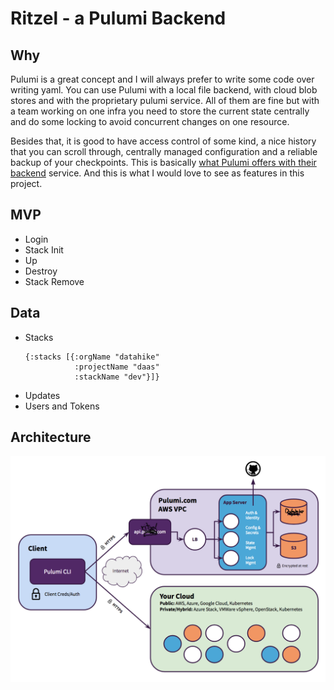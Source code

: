 # Ritzel - a Pulumi Backend

## Why

Pulumi is a great concept and I will always prefer to write some code over writing yaml.
You can use Pulumi with a local file backend, with cloud blob stores and with the
proprietary pulumi service. All of them are fine but with a team working on one infra
you need to store the current state centrally and do some locking to avoid concurrent
changes on one resource.

Besides that, it is good to have access control of some kind, a nice history that
you can scroll through, centrally managed configuration and a reliable
backup of your checkpoints. This is basically [what Pulumi offers with their backend](https://www.pulumi.com/docs/intro/concepts/state/#pulumi-service-backend-features)
service. And this is what I would love to see as features in this project.

## MVP

- Login
- Stack Init
- Up
- Destroy
- Stack Remove

## Data

- Stacks
  ```
  {:stacks [{:orgName "datahike"
             :projectName "daas"
             :stackName "dev"}]}
  ```
- Updates
- Users and Tokens

## Architecture

![Ritzel Architecture](doc/state_saas.png)
